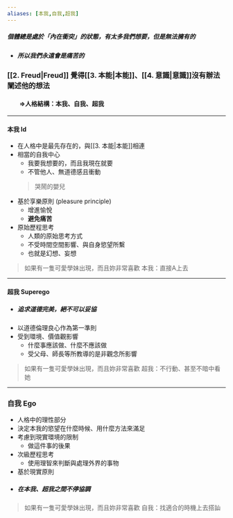 ```yaml
---
aliases: [本我,自我,超我]
---
```


##### 個體總是處於「內在衝突」的狀態，有太多我們想要，但是無法擁有的
- ##### 所以我們永遠會是痛苦的

### [[2. Freud|Freud]] 覺得[[3. 本能|本能]]、[[4. 意識|意識]]沒有辦法闡述他的想法
#### 　　=>人格結構：本我、自我、超我
---
#### 本我 Id
- 在人格中是最先存在的，與[[3. 本能|本能]]相連
- 相當的自我中心
	- 我要我想要的，而且我現在就要
	- 不管他人、無道德感且衝動
	>哭鬧的嬰兒
- 基於享樂原則 (pleasure principle)
	- 增進愉悅
	- **避免痛苦**
- 原始歷程思考
	- 人類的原始思考方式
	- 不受時間空間影響、與自身慾望所繫
	- 也就是幻想、妄想

> 如果有一隻可愛學妹出現，而且妳非常喜歡
> 本我：直接A上去
---
#### 超我 Superego
- ##### 追求道德完美，絕不可以妥協
- 以道德倫理良心作為第一準則
- 受到環境、價值觀影響 
	- 什麼事應該做、什麼不應該做
	- 受父母、師長等所教導的是非觀念所影響

> 如果有一隻可愛學妹出現，而且妳非常喜歡
> 超我：不行動、甚至不暗中看她

---
### 自我 Ego
- 人格中的理性部分
- 決定本我的慾望在什麼時候、用什麼方法來滿足
- 考慮到現實環境的限制
	- 做這件事的後果
- 次級歷程思考
	- 使用理智來判斷與處理外界的事物
- 基於現實原則
- ##### 在本我、超我之間不停協調

> 如果有一隻可愛學妹出現，而且妳非常喜歡
> 自我：找適合的時機上去搭訕
